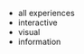<nav class="navbar navbar-light filters">
  <div class="container">
    <ul class="navbar-nav">
      <li class="nav-item">
        <a class="filter active" role="button" data-category="">all <span class="hidden-xs-down">experiences</span></a>
      </li>
      <li class="nav-item">
        <a class="filter" role="button" data-category="ui">interactive</a>
      </li>
      <li class="nav-item">
        <a class="filter" role="button" data-category="viz">visual</a>
      </li>
      <li class="nav-item">
        <a class="filter" role="button" data-category="info">info<span class="hidden-xs-down">rmation</span></a>
      </li>
    </ul>
  </div>
</nav>
